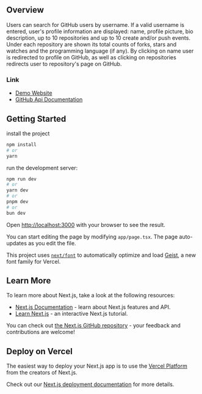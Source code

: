 ## Overview

Users can search for GitHub users by username. If a valid username is entered, user's profile information are displayed: name, profile picture, bio description, up to 10 repositories and up to 10 create and/or push events. Under each repository are shown its total counts of forks, stars and watches and the programming language (if any). By clicking on name user is redirected to profile on GitHub, as well as clicking on repositories redirects user to repository's page on GitHub.

### Link
- [Demo Website](https://julianastahelin.github.io/fetch-github-api/) 
- [GitHub Api Documentation](https://docs.github.com/en/rest/quickstart?apiVersion=2022-11-28)

## Getting Started

install the project
```bash
npm install
# or
yarn
```

run the development server:

```bash
npm run dev
# or
yarn dev
# or
pnpm dev
# or
bun dev
```

Open [http://localhost:3000](http://localhost:3000) with your browser to see the result.

You can start editing the page by modifying `app/page.tsx`. The page auto-updates as you edit the file.

This project uses [`next/font`](https://nextjs.org/docs/app/building-your-application/optimizing/fonts) to automatically optimize and load [Geist](https://vercel.com/font), a new font family for Vercel.

## Learn More

To learn more about Next.js, take a look at the following resources:

- [Next.js Documentation](https://nextjs.org/docs) - learn about Next.js features and API.
- [Learn Next.js](https://nextjs.org/learn) - an interactive Next.js tutorial.

You can check out [the Next.js GitHub repository](https://github.com/vercel/next.js) - your feedback and contributions are welcome!

## Deploy on Vercel

The easiest way to deploy your Next.js app is to use the [Vercel Platform](https://vercel.com/new?utm_medium=default-template&filter=next.js&utm_source=create-next-app&utm_campaign=create-next-app-readme) from the creators of Next.js.

Check out our [Next.js deployment documentation](https://nextjs.org/docs/app/building-your-application/deploying) for more details.
